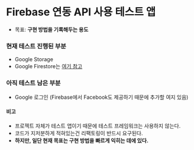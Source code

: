 # Firebase 연동 API 사용 테스트 앱
- 목표: **구현 방법을 기록해두는 용도**

### 현재 테스트 진행된 부분
- Google Storage
- Google Firestore는 [여기 참고](https://github.com/boring-km/UntakenGoodsManagerApp)

### 아직 테스트 남은 부분
- Google 로그인 (Firebase에서 Facebook도 제공하기 때문에 추가할 여지 있음)

#### 비고
- 프로젝트 자체가 테스트 앱이기 때문에 테스트 프레임워크는 사용하지 않는다.
- 코드가 지저분하게 적혀있는건 리팩토링이 반드시 요구된다.
- **하지만, 일단 현재 목표는 구현 방법을 빠르게 익히는 데에 있다.**
